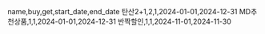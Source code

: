 name,buy,get,start_date,end_date
탄산2+1,2,1,2024-01-01,2024-12-31
MD추천상품,1,1,2024-01-01,2024-12-31
반짝할인,1,1,2024-11-01,2024-11-30

